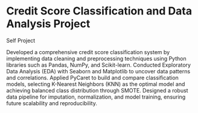 # Credit Score Classification and Data Analysis Project
Self Project


Developed a comprehensive credit score classification system by implementing data cleaning and preprocessing techniques using Python libraries such as Pandas, NumPy, and Scikit-learn. Conducted Exploratory Data Analysis (EDA) with Seaborn and Matplotlib to uncover data patterns and correlations. Applied PyCaret to build and compare classification models, selecting K-Nearest Neighbors (KNN) as the optimal model and achieving balanced class distribution through SMOTE. Designed a robust data pipeline for imputation, normalization, and model training, ensuring future scalability and reproducibility.
